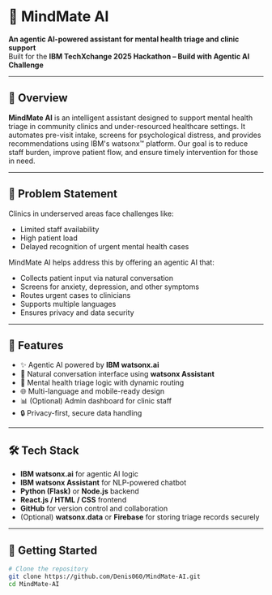 # 🧠 MindMate AI  
**An agentic AI-powered assistant for mental health triage and clinic support**  
Built for the **IBM TechXchange 2025 Hackathon – Build with Agentic AI Challenge**

---

## 📌 Overview  
**MindMate AI** is an intelligent assistant designed to support mental health triage in community clinics and under-resourced healthcare settings. It automates pre-visit intake, screens for psychological distress, and provides recommendations using IBM's watsonx™ platform. Our goal is to reduce staff burden, improve patient flow, and ensure timely intervention for those in need.

---

## 🎯 Problem Statement  
Clinics in underserved areas face challenges like:  
- Limited staff availability  
- High patient load  
- Delayed recognition of urgent mental health cases  

MindMate AI helps address this by offering an agentic AI that:  
- Collects patient input via natural conversation  
- Screens for anxiety, depression, and other symptoms  
- Routes urgent cases to clinicians  
- Supports multiple languages  
- Ensures privacy and data security

---

## 🔧 Features  
- ✨ Agentic AI powered by **IBM watsonx.ai**  
- 💬 Natural conversation interface using **watsonx Assistant**  
- 🧠 Mental health triage logic with dynamic routing  
- 🌐 Multi-language and mobile-ready design  
- 📊 (Optional) Admin dashboard for clinic staff  
- 🔒 Privacy-first, secure data handling

---

## 🛠 Tech Stack  
- **IBM watsonx.ai** for agentic AI logic  
- **IBM watsonx Assistant** for NLP-powered chatbot  
- **Python (Flask)** or **Node.js** backend  
- **React.js / HTML / CSS** frontend  
- **GitHub** for version control and collaboration  
- (Optional) **watsonx.data** or **Firebase** for storing triage records securely

---

## 🚀 Getting Started

```bash
# Clone the repository
git clone https://github.com/Denis060/MindMate-AI.git
cd MindMate-AI
